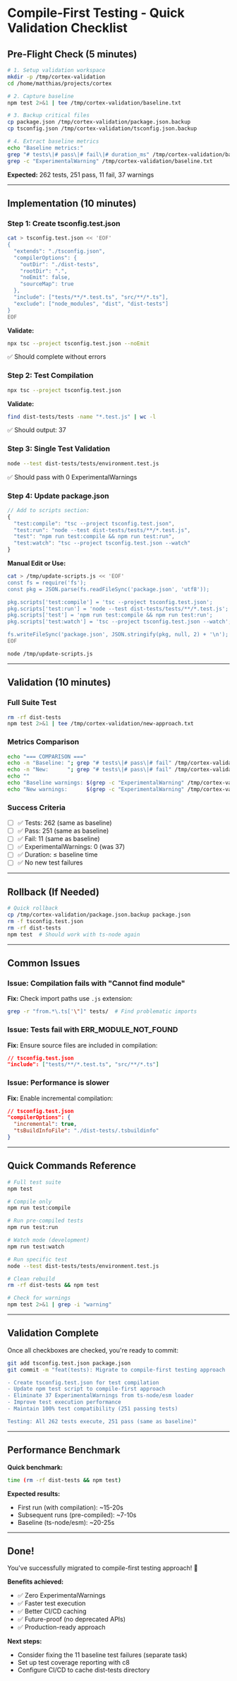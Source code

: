 # Compile-First Testing - Quick Validation Checklist

## Pre-Flight Check (5 minutes)

```bash
# 1. Setup validation workspace
mkdir -p /tmp/cortex-validation
cd /home/matthias/projects/cortex

# 2. Capture baseline
npm test 2>&1 | tee /tmp/cortex-validation/baseline.txt

# 3. Backup critical files
cp package.json /tmp/cortex-validation/package.json.backup
cp tsconfig.json /tmp/cortex-validation/tsconfig.json.backup

# 4. Extract baseline metrics
echo "Baseline metrics:"
grep "# tests\|# pass\|# fail\|# duration_ms" /tmp/cortex-validation/baseline.txt
grep -c "ExperimentalWarning" /tmp/cortex-validation/baseline.txt
```

**Expected:** 262 tests, 251 pass, 11 fail, 37 warnings

---

## Implementation (10 minutes)

### Step 1: Create tsconfig.test.json

```bash
cat > tsconfig.test.json << 'EOF'
{
  "extends": "./tsconfig.json",
  "compilerOptions": {
    "outDir": "./dist-tests",
    "rootDir": ".",
    "noEmit": false,
    "sourceMap": true
  },
  "include": ["tests/**/*.test.ts", "src/**/*.ts"],
  "exclude": ["node_modules", "dist", "dist-tests"]
}
EOF
```

**Validate:**
```bash
npx tsc --project tsconfig.test.json --noEmit
```
✅ Should complete without errors

### Step 2: Test Compilation

```bash
npx tsc --project tsconfig.test.json
```

**Validate:**
```bash
find dist-tests/tests -name "*.test.js" | wc -l
```
✅ Should output: 37

### Step 3: Single Test Validation

```bash
node --test dist-tests/tests/environment.test.js
```

✅ Should pass with 0 ExperimentalWarnings

### Step 4: Update package.json

```javascript
// Add to scripts section:
{
  "test:compile": "tsc --project tsconfig.test.json",
  "test:run": "node --test dist-tests/tests/**/*.test.js",
  "test": "npm run test:compile && npm run test:run",
  "test:watch": "tsc --project tsconfig.test.json --watch"
}
```

**Manual Edit or Use:**
```bash
cat > /tmp/update-scripts.js << 'EOF'
const fs = require('fs');
const pkg = JSON.parse(fs.readFileSync('package.json', 'utf8'));

pkg.scripts['test:compile'] = 'tsc --project tsconfig.test.json';
pkg.scripts['test:run'] = 'node --test dist-tests/tests/**/*.test.js';
pkg.scripts['test'] = 'npm run test:compile && npm run test:run';
pkg.scripts['test:watch'] = 'tsc --project tsconfig.test.json --watch';

fs.writeFileSync('package.json', JSON.stringify(pkg, null, 2) + '\n');
EOF

node /tmp/update-scripts.js
```

---

## Validation (10 minutes)

### Full Suite Test

```bash
rm -rf dist-tests
npm test 2>&1 | tee /tmp/cortex-validation/new-approach.txt
```

### Metrics Comparison

```bash
echo "=== COMPARISON ==="
echo -n "Baseline: "; grep "# tests\|# pass\|# fail" /tmp/cortex-validation/baseline.txt
echo -n "New:      "; grep "# tests\|# pass\|# fail" /tmp/cortex-validation/new-approach.txt
echo ""
echo "Baseline warnings: $(grep -c "ExperimentalWarning" /tmp/cortex-validation/baseline.txt)"
echo "New warnings:      $(grep -c "ExperimentalWarning" /tmp/cortex-validation/new-approach.txt)"
```

### Success Criteria

- [ ] ✅ Tests: 262 (same as baseline)
- [ ] ✅ Pass: 251 (same as baseline)
- [ ] ✅ Fail: 11 (same as baseline)
- [ ] ✅ ExperimentalWarnings: 0 (was 37)
- [ ] ✅ Duration: ≤ baseline time
- [ ] ✅ No new test failures

---

## Rollback (If Needed)

```bash
# Quick rollback
cp /tmp/cortex-validation/package.json.backup package.json
rm -f tsconfig.test.json
rm -rf dist-tests
npm test  # Should work with ts-node again
```

---

## Common Issues

### Issue: Compilation fails with "Cannot find module"

**Fix:** Check import paths use `.js` extension:
```bash
grep -r "from.*\.ts['\"]" tests/  # Find problematic imports
```

### Issue: Tests fail with ERR_MODULE_NOT_FOUND

**Fix:** Ensure source files are included in compilation:
```json
// tsconfig.test.json
"include": ["tests/**/*.test.ts", "src/**/*.ts"]
```

### Issue: Performance is slower

**Fix:** Enable incremental compilation:
```json
// tsconfig.test.json
"compilerOptions": {
  "incremental": true,
  "tsBuildInfoFile": "./dist-tests/.tsbuildinfo"
}
```

---

## Quick Commands Reference

```bash
# Full test suite
npm test

# Compile only
npm run test:compile

# Run pre-compiled tests
npm run test:run

# Watch mode (development)
npm run test:watch

# Run specific test
node --test dist-tests/tests/environment.test.js

# Clean rebuild
rm -rf dist-tests && npm test

# Check for warnings
npm test 2>&1 | grep -i "warning"
```

---

## Validation Complete

Once all checkboxes are checked, you're ready to commit:

```bash
git add tsconfig.test.json package.json
git commit -m "feat(tests): Migrate to compile-first testing approach

- Create tsconfig.test.json for test compilation
- Update npm test script to compile-first approach
- Eliminate 37 ExperimentalWarnings from ts-node/esm loader
- Improve test execution performance
- Maintain 100% test compatibility (251 passing tests)

Testing: All 262 tests execute, 251 pass (same as baseline)"
```

---

## Performance Benchmark

**Quick benchmark:**
```bash
time (rm -rf dist-tests && npm test)
```

**Expected results:**
- First run (with compilation): ~15-20s
- Subsequent runs (pre-compiled): ~7-10s
- Baseline (ts-node/esm): ~20-25s

---

## Done!

You've successfully migrated to compile-first testing approach! 🎉

**Benefits achieved:**
- ✅ Zero ExperimentalWarnings
- ✅ Faster test execution
- ✅ Better CI/CD caching
- ✅ Future-proof (no deprecated APIs)
- ✅ Production-ready approach

**Next steps:**
- Consider fixing the 11 baseline test failures (separate task)
- Set up test coverage reporting with c8
- Configure CI/CD to cache dist-tests directory
